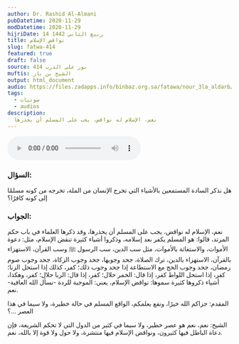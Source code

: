 ```yaml
---
author: Dr. Rashid Al-Almani
pubDatetime: 2020-11-29
modDatetime: 2020-11-29
hijriDate: 14 ربيع الثاني 1442
title: نواقض الإسلام
slug: fatwa-414
featured: true
draft: false
source: نور على الدرب 414
muftis: الشيخ بن باز
output: html_document
audio: https://files.zadapps.info/binbaz.org.sa/fatawa/nour_3la_aldarb/nour_414/41404.mp3
tags:
  - صوتيات
  - audios
description:
  نعم، الإسلام له نواقض، يجب على المسلم أن يحذرها 
---
```


<audio controls>
 <source src="https://files.zadapps.info/binbaz.org.sa/fatawa/nour_3la_aldarb/nour_414/41404.mp3" type="audio/mpeg"/><p>Your browser does not support the audio element.</p>
</audio>

### السؤال:
هل نذكر السادة المستمعين بالأشياء التي تخرج الإنسان من الملة، تخرجه من كونه مسلمًا إلى كونه كافرًا؟ 

### الجواب:
نعم، الإسلام له نواقض، يجب على المسلم أن يحذرها، وقد ذكرها العلماء في باب حكم المرتد، قالوا: هو المسلم يكفر بعد إسلامه، وذكروا أشياء كثيرة تنقض الإسلام، مثل: دعوة الأموات، والاستغاثة بالأموات، مثل سب الدين، سب الرسول ﷺ وسب القرآن، الاستهزاء بالقرآن، الاستهزاء بالدين، ترك الصلاة، جحد وجوبها، جحد وجوب الزكاة، جحد وجوب صوم رمضان، جحد وجوب الحج مع الاستطاعة إذا جحد وجوب ذلك؛ كفر، كذلك إذا استحل الزنا؛ كفر، إذا استحل اللواط كفر، إذا قال: الخمر حلال؛ كفر، إذا قال: الربا حلال؛ كفر، وهكذا، أشياء ذكروها كثيرة سموها: نواقض الإسلام، يعني: الموجبة للردة -نسأل الله العافية- نعم.

المقدم: جزاكم الله خيرًا، ونفع بعلمكم، الواقع المسلم في حالة خطيرة، ولا سيما في هذا العصر ...؟ 

الشيخ: نعم، نعم هو عصر خطير، ولا سيما في كثير من الدول التي لا تحكم الشريعة، فإن دعاة الباطل فيها كثيرون، ونواقض الإسلام فيها منتشرة، ولا حول ولا قوة إلا بالله، نعم. 
